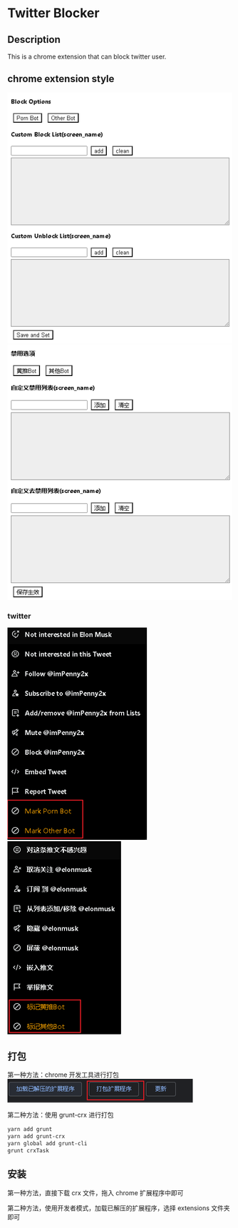 # Twitter Blocker



## Description

This is a chrome extension that can block twitter user. 

## 

## chrome extension style
![](pic/087.png)
![](pic/088.png)


### twitter 
![](pic/081.png)
![](pic/086.png)


## 打包

第一种方法：chrome 开发工具进行打包
![](pic/089.png)

第二种方法：使用 grunt-crx 进行打包

    yarn add grunt
    yarn add grunt-crx
    yarn global add grunt-cli
    grunt crxTask

## 安装

第一种方法，直接下载 crx 文件，拖入 chrome 扩展程序中即可

第二种方法，使用开发者模式，加载已解压的扩展程序，选择 extensions 文件夹即可
